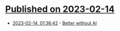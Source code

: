 # [Published on 2023-02-14](index.md)

* [2023-02-14, 01:36:42](https://news.ycombinator.com/item?id=34783930) - [Better without AI](https://betterwithout.ai/)
